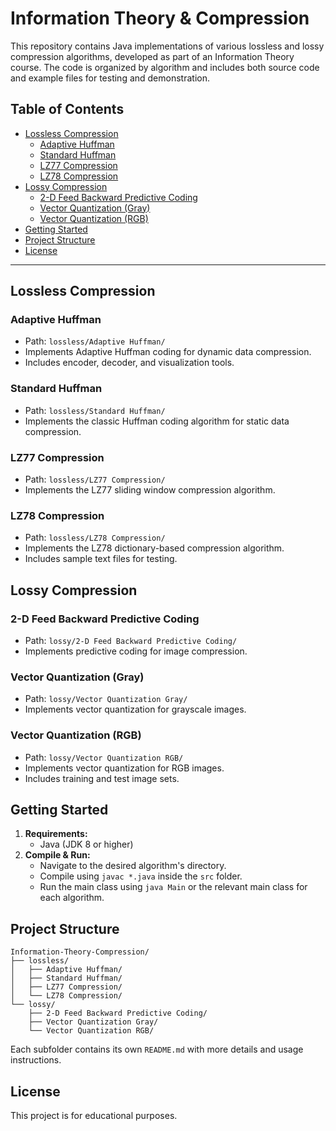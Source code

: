 # Information Theory & Compression

This repository contains Java implementations of various lossless and lossy compression algorithms, developed as part of an Information Theory course. The code is organized by algorithm and includes both source code and example files for testing and demonstration.

## Table of Contents
- [Lossless Compression](#lossless-compression)
  - [Adaptive Huffman](#adaptive-huffman)
  - [Standard Huffman](#standard-huffman)
  - [LZ77 Compression](#lz77-compression)
  - [LZ78 Compression](#lz78-compression)
- [Lossy Compression](#lossy-compression)
  - [2-D Feed Backward Predictive Coding](#2-d-feed-backward-predictive-coding)
  - [Vector Quantization (Gray)](#vector-quantization-gray)
  - [Vector Quantization (RGB)](#vector-quantization-rgb)
- [Getting Started](#getting-started)
- [Project Structure](#project-structure)
- [License](#license)

---

## Lossless Compression

### Adaptive Huffman
- Path: `lossless/Adaptive Huffman/`
- Implements Adaptive Huffman coding for dynamic data compression.
- Includes encoder, decoder, and visualization tools.

### Standard Huffman
- Path: `lossless/Standard Huffman/`
- Implements the classic Huffman coding algorithm for static data compression.

### LZ77 Compression
- Path: `lossless/LZ77 Compression/`
- Implements the LZ77 sliding window compression algorithm.

### LZ78 Compression
- Path: `lossless/LZ78 Compression/`
- Implements the LZ78 dictionary-based compression algorithm.
- Includes sample text files for testing.

## Lossy Compression

### 2-D Feed Backward Predictive Coding
- Path: `lossy/2-D Feed Backward Predictive Coding/`
- Implements predictive coding for image compression.

### Vector Quantization (Gray)
- Path: `lossy/Vector Quantization Gray/`
- Implements vector quantization for grayscale images.

### Vector Quantization (RGB)
- Path: `lossy/Vector Quantization RGB/`
- Implements vector quantization for RGB images.
- Includes training and test image sets.

## Getting Started

1. **Requirements:**
   - Java (JDK 8 or higher)
2. **Compile & Run:**
   - Navigate to the desired algorithm's directory.
   - Compile using `javac *.java` inside the `src` folder.
   - Run the main class using `java Main` or the relevant main class for each algorithm.

## Project Structure

```
Information-Theory-Compression/
├── lossless/
│   ├── Adaptive Huffman/
│   ├── Standard Huffman/
│   ├── LZ77 Compression/
│   └── LZ78 Compression/
└── lossy/
    ├── 2-D Feed Backward Predictive Coding/
    ├── Vector Quantization Gray/
    └── Vector Quantization RGB/
```

Each subfolder contains its own `README.md` with more details and usage instructions.

## License

This project is for educational purposes.
